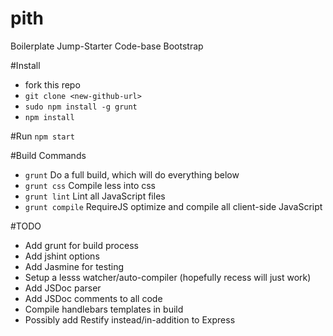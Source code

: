 pith
====

Boilerplate Jump-Starter Code-base Bootstrap

#Install
- fork this repo
- `git clone <new-github-url>`
- `sudo npm install -g grunt`
- `npm install`

#Run
`npm start`

#Build Commands
- `grunt` Do a full build, which will do everything below
- `grunt css` Compile less into css
- `grunt lint` Lint all JavaScript files
- `grunt compile` RequireJS optimize and compile all client-side JavaScript

#TODO
- Add grunt for build process
- Add jshint options
- Add Jasmine for testing
- Setup a lesss watcher/auto-compiler (hopefully recess will just work)
- Add JSDoc parser
- Add JSDoc comments to all code
- Compile handlebars templates in build
- Possibly add Restify instead/in-addition to Express
